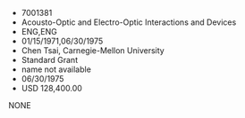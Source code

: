 * 7001381
* Acousto-Optic and Electro-Optic Interactions and Devices
* ENG,ENG
* 01/15/1971,06/30/1975
* Chen Tsai, Carnegie-Mellon University
* Standard Grant
*   name not available
* 06/30/1975
* USD 128,400.00

NONE